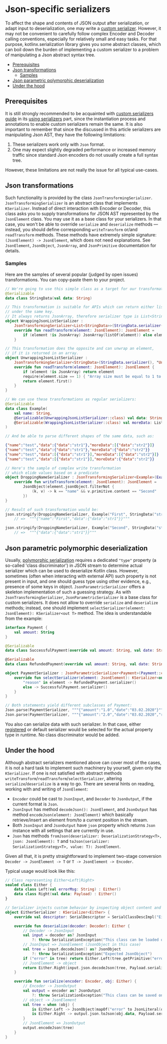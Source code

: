 # Json-specific serializers

To affect the shape and contents of JSON output after serialization, or adapt input to deserialization,
one may write a [custom serializer](custom_serializers.md). However, it may not be convenient to
carefully follow complex Encoder and Decoder calling conventions, especially for relatively small and easy tasks.
For that purpose, kotlinx.serialization library gives you some abstract classes, which
can boil down the burden of implementing a custom serializer to a problem of manipulating a Json abstract syntax tree.

* [Prerequisites](#prerequisites)
* [Json transformations](#json-transformations)
    + [Samples](#samples)
* [Json parametric polymorphic deserialization](#json-parametric-polymorphic-deserialization)
* [Under the hood](#under-the-hood)

## Prerequisites

It is still strongly recommended to be acquainted with [custom serializers guide](custom_serializers.md)
in its [using serializers](custom_serializers.md#using-custom-serializers) part,
since the instantiation process and annotations to enable custom serializers remain the same.
It is also important to remember that since the discussed in this article serializers are manipulating Json AST,
they have the following limitations:

1. These serializers work only with `Json` format.
2. One may expect slightly degraded performance or increased memory traffic since
standard Json encoders do not usually create a full syntax tree.

However, these limitations are not really the issue for all typical use-cases.

## Json transformations

Such functionality is provided by the class `JsonTransformingSerializer`. `JsonTransformingSerializer` is an abstract
class that implements `KSerializer`. Instead of direct interaction with Encoder or Decoder, this class
asks you to supply transformations for JSON AST represented by the `JsonElement` class.
You may use it as a base class for your serializers. In that case, you won't be able to override
`serialize` and `deserialize` methods — instead,
you should define corresponding `writeTransform` or/and `readTransform` methods.
These methods have extremely simple signature: `(JsonElement) -> JsonElement`, which does not need explanations.
See `JsonElement`, `JsonObject`, `JsonArray`, and `JsonPrimitive` documentation for details.

### Samples

Here are the samples of several popular (judged by open issues) transformations. You can copy-paste them to your project.

```kotlin
// We're going to use this simple class as a target for our transformations
@Serializable
data class StringData(val data: String)

// This transformation is suitable for APIs which can return either list or a single object
// under the same key.
// It always returns JsonArray, therefore serializer type is List<StringData>.
object WrappingJsonListSerializer :
    JsonTransformingSerializer<List<StringData>>(StringData.serializer().list, "WrappingList") {
    override fun readTransform(element: JsonElement): JsonElement =
        if (element !is JsonArray) JsonArray(listOf(element)) else element
    }

// This transformation does the opposite and can unwrap an element,
// if it is returned in an array.
object UnwrappingJsonListSerializer :
    JsonTransformingSerializer<StringData>(StringData.serializer(), "UnwrappingList") {
    override fun readTransform(element: JsonElement): JsonElement {
        if (element !is JsonArray) return element
        require(element.size == 1) { "Array size must be equal to 1 to unwrap it" }
        return element.first()
    }
}

// We can use these transformations as regular serializers:
@Serializable
data class Example(
    val name: String,
    @Serializable(UnwrappingJsonListSerializer::class) val data: StringData,
    @Serializable(WrappingJsonListSerializer::class) val moreData: List<StringData>
)

// And be able to parse different shapes of the same data, such as:
```

```json
{"name":"test","data":{"data":"str1"},"moreData":[{"data":"str2"}]}
{"name":"test","data":{"data":"str1"},"moreData":{"data":"str2"}}
{"name":"test","data":[{"data":"str1"}],"moreData":[{"data":"str2"}]}
{"name":"test","data":[{"data":"str1"}],"moreData":{"data":"str2"}}
```

```kotlin
// Here's the sample of complex write transformation
// which elide values based on a predicate
object DroppingNameSerializer : JsonTransformingSerializer<Example>(Example.serializer(), "DropName") {
    override fun writeTransform(element: JsonElement): JsonElement =
        JsonObject(element.jsonObject.filterNot {
            (k, v) -> k == "name" && v.primitive.content == "Second"
        })
}

// Result of such transformation would be:
json.stringify(DroppingNameSerializer, Example("First", StringData("str1")))
    // =>  """{"name":"First","data":{"data":"str1"}}"""

json.stringify(DroppingNameSerializer, Example("Second", StringData("str1")))
    // =>  """{"data":{"data":"str1"}}"""
```

## Json parametric polymorphic deserialization

Usually, [polymorphic serialization](polymorphism.md) requires a dedicated `"type"` property
(a so-called 'class discriminator') in JSON stream to determine actual serializer
which can be used to deserialize Kotlin class.
However, sometimes (often when interacting with external API) such property is not present in input,
and one should guess type using other evidence, e.g., presence of some keys in object.
`JsonParametricSerializer` offers a skeleton implementation of such a guessing strategy.
As with `JsonTransformingSerializer`, `JsonParametricSerializer` is a base class for custom serializers.
It does not allow to override `serialize` and `deserialize` methods; instead, one should
implement `selectSerializer(element: JsonElement): KSerializer<out T>` method.
The idea is understandable from the example:

```kotlin
interface Payment {
    val amount: String
}

@Serializable
data class SuccessfulPayment(override val amount: String, val date: String) : Payment

@Serializable
data class RefundedPayment(override val amount: String, val date: String, val reason: String) : Payment

object PaymentSerializer : JsonParametricSerializer<Payment>(Payment::class) {
    override fun selectSerializer(element: JsonElement): KSerializer<out Payment> = when {
        "reason" in element -> RefundedPayment.serializer()
        else -> SuccessfulPayment.serializer()
    }
}

// Both statements yield different subclasses of Payment:
Json.parse(PaymentSerializer, """{"amount":"1.0","date":"03.02.2020"}""")
Json.parse(PaymentSerializer, """{"amount":"2.0","date":"03.02.2020","reason":"complaint"}""")
```

You also can serialize data with such serializer. In that case, either [registered](polymorphism.md#basic-case) or
default serializer would be selected for the actual property type in runtime. No class discriminator would be added.

## Under the hood

Although abstract serializers mentioned above can cover most of the cases, it is not a hard task to implement such machinery
by yourself, given only the `KSerializer`.
If one is not satisfied with abstract methods `writeTransform`/`readTransform`/`selectSerializer`,
altering `serialize`/`deserialize` is a way to go.
There are several hints on reading, working with and writing of `JsonElement`:

* `Encoder` could be cast to `JsonInput`, and `Decoder` to `JsonOutput`, if the current format is `Json`.
* `JsonInput` has method `decodeJson(): JsonElement`, and `JsonOutput` has method `encodeJson(element: JsonElement)`
which basically retrieve/insert an element from/to a current position in the stream.
* Both `JsonInput` and `JsonOutput` have `json` property which returns `Json` instance with all settings that are currently in use.
* `Json` has methods `fromJson(deserializer: DeserializationStrategy<T>, json: JsonElement): T`
and `toJson(serializer: SerializationStrategy<T>, value: T): JsonElement`.

Given all that, it is pretty straightforward to implement two-stage conversion `Decoder -> JsonElement -> T` or `T -> JsonElement -> Encoder`.

Typical usage would look like this:

```kotlin
// Class representing Either<Left|Right>
sealed class Either {
    data class Left(val errorMsg: String) : Either()
    data class Right(val data: Payload) : Either()
}

// Serializer injects custom behavior by inspecting object content and writing
object EitherSerializer : KSerializer<Either> {
    override val descriptor: SerialDescriptor = SerialClassDescImpl("Either")

    override fun deserialize(decoder: Decoder): Either {
        // Decoder -> JsonInput
        val input = decoder as? JsonInput
            ?: throw SerializationException("This class can be loaded only by Json")
        // JsonInput => JsonElement (JsonObject in this case)
        val tree = input.decodeJson() as? JsonObject
            ?: throw SerializationException("Expected JsonObject")
        if ("error" in tree) return Either.Left(tree.getPrimitive("error").content)
        // JsonElement -> object
        return Either.Right(input.json.decodeJson(tree, Payload.serializer()))
    }

    override fun serialize(encoder: Encoder, obj: Either) {
        // Encoder -> JsonOutput
        val output = encoder as? JsonOutput
            ?: throw SerializationException("This class can be saved only by Json")
        // object -> JsonElement
        val tree = when (obj) {
            is Either.Left -> JsonObject(mapOf("error" to JsonLiteral(obj.errorMsg)))
            is Either.Right -> output.json.toJson(obj.data, Payload.serializer())
        }
        // JsonElement => JsonOutput
        output.encodeJson(tree)
    }
}
```
